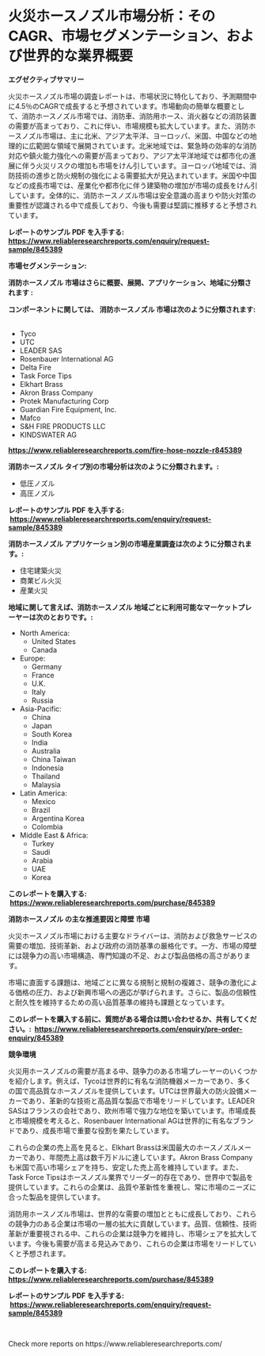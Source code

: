 <p><h1>火災ホースノズル市場分析：そのCAGR、市場セグメンテーション、および世界的な業界概要</h1></p><p><strong>エグゼクティブサマリー</strong></p>
<p><p>火災ホースノズル市場の調査レポートは、市場状況に特化しており、予測期間中に4.5％のCAGRで成長すると予想されています。市場動向の簡単な概要として、消防ホースノズル市場では、消防車、消防用ホース、消火器などの消防装置の需要が高まっており、これに伴い、市場規模も拡大しています。また、消防ホースノズル市場は、主に北米、アジア太平洋、ヨーロッパ、米国、中国などの地理的に広範囲な領域で展開されています。北米地域では、緊急時の効率的な消防対応や鎮火能力強化への需要が高まっており、アジア太平洋地域では都市化の進展に伴う火災リスクの増加も市場をけん引しています。ヨーロッパ地域では、消防技術の進歩と防火規制の強化による需要拡大が見込まれています。米国や中国などの成長市場では、産業化や都市化に伴う建築物の増加が市場の成長をけん引しています。全体的に、消防ホースノズル市場は安全意識の高まりや防火対策の重要性が認識される中で成長しており、今後も需要は堅調に推移すると予想されています。</p></p>
<p><strong>レポートのサンプル PDF を入手する: <a href="https://www.reliableresearchreports.com/enquiry/request-sample/845389">https://www.reliableresearchreports.com/enquiry/request-sample/845389</a></strong></p>
<p><strong>市場セグメンテーション:</strong></p>
<p><strong> 消防ホースノズル 市場はさらに概要、展開、アプリケーション、地域に分類されます :</strong></p>
<p><strong>コンポーネントに関しては、 消防ホースノズル 市場は次のように分類されます: &nbsp;</strong></p>
<p><ul><li>Tyco</li><li>UTC</li><li>LEADER SAS</li><li>Rosenbauer International AG</li><li>Delta Fire</li><li>Task Force Tips</li><li>Elkhart Brass</li><li>Akron Brass Company</li><li>Protek Manufacturing Corp</li><li>Guardian Fire Equipment, Inc.</li><li>Mafco</li><li>S&H FIRE PRODUCTS LLC</li><li>KINDSWATER AG</li></ul></p>
<p><strong><a href="https://www.reliableresearchreports.com/fire-hose-nozzle-r845389">https://www.reliableresearchreports.com/fire-hose-nozzle-r845389</a></strong></p>
<p><strong> 消防ホースノズル タイプ別の市場分析は次のように分類されます。:</strong></p>
<p><ul><li>低圧ノズル</li><li>高圧ノズル</li></ul></p>
<p><strong>レポートのサンプル PDF を入手する: &nbsp;<a href="https://www.reliableresearchreports.com/enquiry/request-sample/845389">https://www.reliableresearchreports.com/enquiry/request-sample/845389</a></strong></p>
<p><strong> 消防ホースノズル アプリケーション別の市場産業調査は次のように分類されます。:</strong></p>
<p><ul><li>住宅建築火災</li><li>商業ビル火災</li><li>産業火災</li></ul></p>
<p><strong>地域に関して言えば、消防ホースノズル 地域ごとに利用可能なマーケットプレーヤーは次のとおりです。:</strong></p>
<p><ul>
    <li>
        North America:
        <ul>
            <li>United States</li>
            <li>Canada</li>
        </ul>
    </li>
    <li>
        Europe:
        <ul>
            <li>Germany</li>
            <li>France</li>
            <li>U.K.</li>
            <li>Italy</li>
            <li>Russia</li>
        </ul>
    </li>
    <li>
        Asia-Pacific:
        <ul>
            <li>China</li>
            <li>Japan</li>
            <li>South Korea</li>
            <li>India</li>
            <li>Australia</li>
            <li>China Taiwan</li>
            <li>Indonesia</li>
            <li>Thailand</li>
            <li>Malaysia</li>
        </ul>
    </li>
    <li>
        Latin America:
        <ul>
            <li>Mexico</li>
            <li>Brazil</li>
            <li>Argentina Korea</li>
            <li>Colombia</li>
        </ul>
    </li>
    <li>
        Middle East & Africa:
        <ul>
            <li>Turkey</li>
            <li>Saudi</li>
            <li>Arabia</li>
            <li>UAE</li>
            <li>Korea</li>
        </ul>
    </li>
    </ul></p>
<p><strong>このレポートを購入する: &nbsp;<a href="https://www.reliableresearchreports.com/purchase/845389">https://www.reliableresearchreports.com/purchase/845389</a></strong></p>
<p><strong>消防ホースノズル の主な推進要因と障壁 市場</strong></p>
<p><p>火災ホースノズル市場における主要なドライバーは、消防および救急サービスの需要の増加、技術革新、および政府の消防基準の厳格化です。一方、市場の障壁には競争力の高い市場構造、専門知識の不足、および製品価格の高さがあります。</p><p>市場に直面する課題は、地域ごとに異なる規制と規制の複雑さ、競争の激化による価格の圧力、および新興市場への適応が挙げられます。さらに、製品の信頼性と耐久性を維持するための高い品質基準の維持も課題となっています。</p></p>
<p><strong>このレポートを購入する前に、質問がある場合は問い合わせるか、共有してください。:&nbsp; <a href="https://www.reliableresearchreports.com/enquiry/pre-order-enquiry/845389">https://www.reliableresearchreports.com/enquiry/pre-order-enquiry/845389</a></strong></p>
<p><strong>競争環境</strong></p>
<p><p>火災用ホースノズルの需要が高まる中、競争力のある市場プレーヤーのいくつかを紹介します。例えば、Tycoは世界的に有名な消防機器メーカーであり、多くの国で高品質なホースノズルを提供しています。UTCは世界最大の防火設備メーカーであり、革新的な技術と高品質な製品で市場をリードしています。LEADER SASはフランスの会社であり、欧州市場で強力な地位を築いています。市場成長と市場規模を考えると、Rosenbauer International AGは世界的に有名なブランドであり、成長市場で重要な役割を果たしています。</p><p>これらの企業の売上高を見ると、Elkhart Brassは米国最大のホースノズルメーカーであり、年間売上高は数千万ドルに達しています。Akron Brass Companyも米国で高い市場シェアを持ち、安定した売上高を維持しています。また、Task Force Tipsはホースノズル業界でリーダー的存在であり、世界中で製品を提供しています。これらの企業は、品質や革新性を重視し、常に市場のニーズに合った製品を提供しています。</p><p>消防用ホースノズル市場は、世界的な需要の増加とともに成長しており、これらの競争力のある企業は市場の一層の拡大に貢献しています。品質、信頼性、技術革新が重要視される中、これらの企業は競争力を維持し、市場シェアを拡大しています。今後も需要が高まる見込みであり、これらの企業は市場をリードしていくと予想されます。</p></p>
<p><strong>このレポートを購入する: &nbsp; <a href="https://www.reliableresearchreports.com/purchase/845389">https://www.reliableresearchreports.com/purchase/845389</a></strong></p>
<p><strong>レポートのサンプル PDF を入手する: &nbsp;<a href="https://www.reliableresearchreports.com/enquiry/request-sample/845389">https://www.reliableresearchreports.com/enquiry/request-sample/845389</a></strong><strong></strong></p>
<p>&nbsp;</p>
<p>Check more reports on https://www.reliableresearchreports.com/</p>